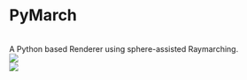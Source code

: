 <h1>PyMarch</h1><br />
A Python based Renderer using sphere-assisted Raymarching.<br />
<img src=https://github.com/user-attachments/assets/33ede1ff-7990-461e-b96a-d9154cf39129><br />
<img src="https://github.com/user-attachments/assets/7a953c2a-f929-4fde-8dbd-84adfd497258">

